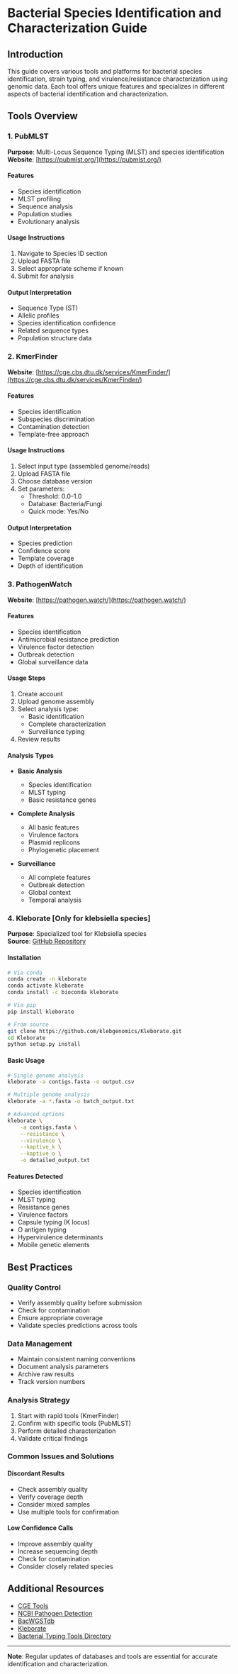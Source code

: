 # Bacterial Species Identification and Characterization Guide

## Introduction
This guide covers various tools and platforms for bacterial species identification, strain typing, and virulence/resistance characterization using genomic data. Each tool offers unique features and specializes in different aspects of bacterial identification and characterization.

## Tools Overview

### 1. PubMLST
**Purpose**: Multi-Locus Sequence Typing (MLST) and species identification  
**Website**: [https://pubmlst.org/](https://pubmlst.org/)

#### Features
* Species identification
* MLST profiling
* Sequence analysis
* Population studies
* Evolutionary analysis

#### Usage Instructions
1. Navigate to Species ID section
2. Upload FASTA file
3. Select appropriate scheme if known
4. Submit for analysis

#### Output Interpretation
* Sequence Type (ST)
* Allelic profiles
* Species identification confidence
* Related sequence types
* Population structure data

### 2. KmerFinder
**Website**: [https://cge.cbs.dtu.dk/services/KmerFinder/](https://cge.cbs.dtu.dk/services/KmerFinder/)

#### Features
* Species identification
* Subspecies discrimination
* Contamination detection
* Template-free approach

#### Usage Instructions
1. Select input type (assembled genome/reads)
2. Upload FASTA file
3. Choose database version
4. Set parameters:
   * Threshold: 0.0-1.0
   * Database: Bacteria/Fungi
   * Quick mode: Yes/No

#### Output Interpretation
* Species prediction
* Confidence score
* Template coverage
* Depth of identification

### 3. PathogenWatch
**Website**: [https://pathogen.watch/](https://pathogen.watch/)

#### Features
* Species identification
* Antimicrobial resistance prediction
* Virulence factor detection
* Outbreak detection
* Global surveillance data

#### Usage Steps
1. Create account
2. Upload genome assembly
3. Select analysis type:
   * Basic identification
   * Complete characterization
   * Surveillance typing
4. Review results

#### Analysis Types
* **Basic Analysis**
  * Species identification
  * MLST typing
  * Basic resistance genes

* **Complete Analysis**
  * All basic features
  * Virulence factors
  * Plasmid replicons
  * Phylogenetic placement

* **Surveillance**
  * All complete features
  * Outbreak detection
  * Global context
  * Temporal analysis

### 4. Kleborate [Only for klebsiella species]
**Purpose**: Specialized tool for Klebsiella species  
**Source**: [GitHub Repository](https://github.com/klebgenomics/Kleborate)

#### Installation
```bash
# Via conda
conda create -n kleborate
conda activate kleborate
conda install -c bioconda kleborate

# Via pip
pip install kleborate

# From source
git clone https://github.com/klebgenomics/Kleborate.git
cd Kleborate
python setup.py install
```

#### Basic Usage
```bash
# Single genome analysis
kleborate -a contigs.fasta -o output.csv

# Multiple genome analysis
kleborate -a *.fasta -o batch_output.txt

# Advanced options
kleborate \
    -a contigs.fasta \
    --resistance \
    --virulence \
    --kaptive_k \
    --kaptive_o \
    -o detailed_output.txt
```

#### Features Detected
* Species identification
* MLST typing
* Resistance genes
* Virulence factors
* Capsule typing (K locus)
* O antigen typing
* Hypervirulence determinants
* Mobile genetic elements

## Best Practices

### Quality Control
* Verify assembly quality before submission
* Check for contamination
* Ensure appropriate coverage
* Validate species predictions across tools

### Data Management
* Maintain consistent naming conventions
* Document analysis parameters
* Archive raw results
* Track version numbers

### Analysis Strategy
1. Start with rapid tools (KmerFinder)
2. Confirm with specific tools (PubMLST)
3. Perform detailed characterization
4. Validate critical findings

### Common Issues and Solutions

#### Discordant Results
* Check assembly quality
* Verify coverage depth
* Consider mixed samples
* Use multiple tools for confirmation

#### Low Confidence Calls
* Improve assembly quality
* Increase sequencing depth
* Check for contamination
* Consider closely related species

## Additional Resources

* [CGE Tools](https://cge.cbs.dtu.dk/services/)
* [NCBI Pathogen Detection](https://www.ncbi.nlm.nih.gov/pathogens/)
* [BacWGSTdb](http://bacdb.org/BacWGSTdb/)
* [Kleborate](https://kleborate.readthedocs.io/en/latest/Installation.html)
* [Bacterial Typing Tools Directory](https://www.applied-maths.com/applications/bacterial-typing)

---

**Note**: Regular updates of databases and tools are essential for accurate identification and characterization.
